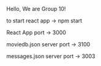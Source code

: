 Hello, We are Group 10!


to start react app -> npm start


React App port -> 3000


moviedb.json server port -> 3100


messages.json server port -> 3003

